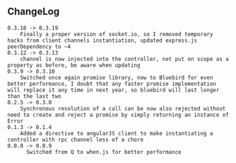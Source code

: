 ## ChangeLog
    0.3.18 -> 0.3.19
        Finally a proper version of socket.io, so I removed temporary hacks from client channels instantiation, updated express.js peerDependency to ~4
    0.3.12 -> 0.3.13
        channel is now injected into the controller, not put on scope as a property as before, be aware when updating
    0.3.9 -> 0.3.10
        Switched once again promise library, now to Bluebird for even better performance, I doubt that any faster promise implementation will replace it any time in next year, so bluebird will last longer than the last two
    0.2.5 -> 0.3.0
        Synchronous resolution of a call can be now also rejected without need to create and reject a promise by simply returning an instance of Error
    0.1.3 -> 0.1.4
        Added a directive to angularJS client to make instantiating a controller with rpc channel less of a chore
    0.0.8 -> 0.0.9
          Switched from Q to when.js for better performance
